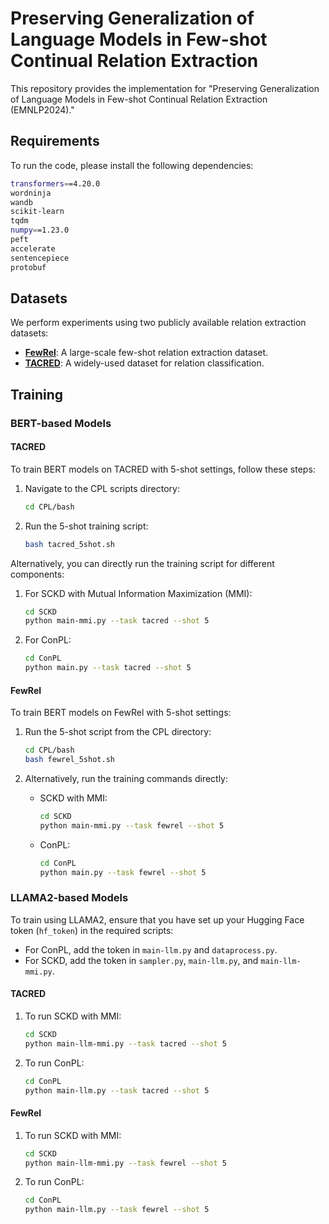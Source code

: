 # Preserving Generalization of Language Models in Few-shot Continual Relation Extraction

This repository provides the implementation for "Preserving Generalization of Language Models in Few-shot Continual Relation Extraction (EMNLP2024)."

## Requirements
To run the code, please install the following dependencies:
```bash
transformers==4.20.0
wordninja
wandb
scikit-learn
tqdm
numpy==1.23.0
peft
accelerate
sentencepiece
protobuf
```

## Datasets
We perform experiments using two publicly available relation extraction datasets:

- **[FewRel](https://github.com/thunlp/FewRel)**: A large-scale few-shot relation extraction dataset.
- **[TACRED](https://nlp.stanford.edu/projects/tacred/)**: A widely-used dataset for relation classification.

## Training
### BERT-based Models

#### TACRED
To train BERT models on TACRED with 5-shot settings, follow these steps:

1. Navigate to the CPL scripts directory:
   ```bash
   cd CPL/bash
   ```
2. Run the 5-shot training script:
   ```bash
   bash tacred_5shot.sh
   ```

Alternatively, you can directly run the training script for different components:

1. For SCKD with Mutual Information Maximization (MMI):
   ```bash
   cd SCKD
   python main-mmi.py --task tacred --shot 5 
   ```

2. For ConPL:
   ```bash
   cd ConPL
   python main.py --task tacred --shot 5  
   ```

#### FewRel
To train BERT models on FewRel with 5-shot settings:

1. Run the 5-shot script from the CPL directory:
   ```bash
   cd CPL/bash
   bash fewrel_5shot.sh
   ```

2. Alternatively, run the training commands directly:

   - SCKD with MMI:
     ```bash
     cd SCKD
     python main-mmi.py --task fewrel --shot 5 
     ```

   - ConPL:
     ```bash
     cd ConPL
     python main.py --task fewrel --shot 5  
     ```

### LLAMA2-based Models

To train using LLAMA2, ensure that you have set up your Hugging Face token (`hf_token`) in the required scripts:

- For ConPL, add the token in `main-llm.py` and `dataprocess.py`.
- For SCKD, add the token in `sampler.py`, `main-llm.py`, and `main-llm-mmi.py`.

#### TACRED

1. To run SCKD with MMI:
   ```bash
   cd SCKD
   python main-llm-mmi.py --task tacred --shot 5 
   ```

2. To run ConPL:
   ```bash
   cd ConPL
   python main-llm.py --task tacred --shot 5  
   ```

#### FewRel

1. To run SCKD with MMI:
   ```bash
   cd SCKD
   python main-llm-mmi.py --task fewrel --shot 5 
   ```

2. To run ConPL:
   ```bash
   cd ConPL
   python main-llm.py --task fewrel --shot 5  
   ```
